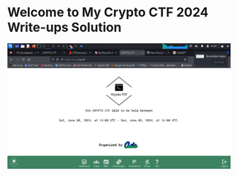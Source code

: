 # Welcome to My Crypto CTF 2024 Write-ups Solution

![ctf-landing-page](/Screenshot_2024-06-09_10_08_45.png)
